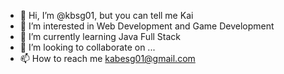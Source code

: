 - 👋 Hi, I’m @kbsg01, but you can tell me Kai
- 👀 I’m interested in Web Development and Game Development
- 🌱 I’m currently learning Java Full Stack
- 💞️ I’m looking to collaborate on ...
- 📫 How to reach me kabesg01@gmail.com

<!---
kbsg01/kbsg01 is a ✨ special ✨ repository because its `README.md` (this file) appears on your GitHub profile.
You can click the Preview link to take a look at your changes.
--->
